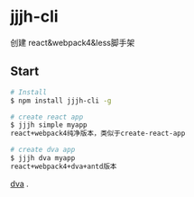 # jjjh-cli
创建 react&webpack4&less脚手架 

## Start
```bash
# Install
$ npm install jjjh-cli -g

# create react app 
$ jjjh simple myapp 
react+webpack4纯净版本，类似于create-react-app

# create dva app
$ jjjh dva myapp
react+webpack4+dva+antd版本
```
[dva](https://github.com/dvajs/dva) .

